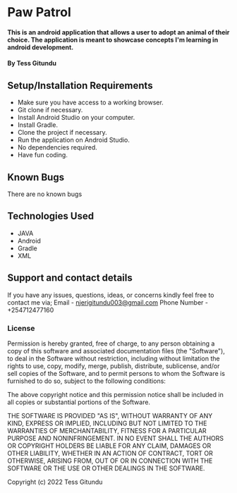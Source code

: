 # Paw Patrol
#### This is an android application that allows a user to adopt an animal of their choice. The application is meant to showcase concepts I'm learning in android development.
#### By Tess Gitundu
## Setup/Installation Requirements
* Make sure you have access to a working browser.
* Git clone if necessary.
* Install Android Studio on your computer.
* Install Gradle.
* Clone the project if necessary.
* Run the application on Android Studio.
* No dependencies required.
* Have fun coding.
## Known Bugs
There are no known bugs
## Technologies Used
* JAVA
* Android
* Gradle
* XML

## Support and contact details
If you have any issues, questions, ideas, or concerns kindly feel free to contact me via; Email - njerigitundu003@gmail.com Phone Number - +254712477160

### License
Permission is hereby granted, free of charge, to any person obtaining a copy of this software and associated documentation files (the "Software"), to deal in the Software without restriction, including without limitation the rights to use, copy, modify, merge, publish, distribute, sublicense, and/or sell copies of the Software, and to permit persons to whom the Software is furnished to do so, subject to the following conditions:

The above copyright notice and this permission notice shall be included in all copies or substantial portions of the Software.

THE SOFTWARE IS PROVIDED "AS IS", WITHOUT WARRANTY OF ANY KIND, EXPRESS OR IMPLIED, INCLUDING BUT NOT LIMITED TO THE WARRANTIES OF MERCHANTABILITY, FITNESS FOR A PARTICULAR PURPOSE AND NONINFRINGEMENT. IN NO EVENT SHALL THE AUTHORS OR COPYRIGHT HOLDERS BE LIABLE FOR ANY CLAIM, DAMAGES OR OTHER LIABILITY, WHETHER IN AN ACTION OF CONTRACT, TORT OR OTHERWISE, ARISING FROM, OUT OF OR IN CONNECTION WITH THE SOFTWARE OR THE USE OR OTHER DEALINGS IN THE SOFTWARE.

Copyright (c) 2022 Tess Gitundu
